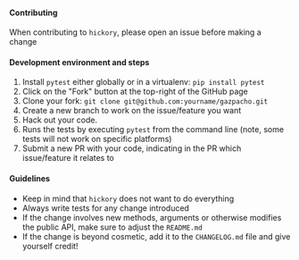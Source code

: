 #### Contributing

When contributing to `hickory`, please open an issue before making a change


#### Development environment and steps

1. Install `pytest` either globally or in a virtualenv: `pip install pytest`
2. Click on the "Fork" button at the top-right of the GitHub page
3. Clone your fork: `git clone git@github.com:yourname/gazpacho.git`
4. Create a new branch to work on the issue/feature you want
5. Hack out your code. 
6. Runs the tests by executing `pytest` from the command line (note, some tests will not work on specific platforms)
7. Submit a new PR with your code, indicating in the PR which issue/feature it relates to

#### Guidelines

- Keep in mind that `hickory` does not want to do everything
- Always write tests for any change introduced
- If the change involves new methods, arguments or otherwise modifies the public API, make sure to adjust the `README.md`
- If the change is beyond cosmetic, add it to the `CHANGELOG.md` file and give yourself credit!
